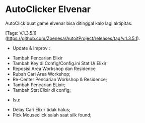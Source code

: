 
AutoClicker Elvenar
===================
AutoClick buat game elvenar
bisa ditinggal kalo lagi aktipitas.

[Tags: V.1.3.5.1] (https://github.com/Zoenesa/AutoitProject/releases/tag/v.1.3.5.1).

* Update & Improv :
- Tambah Pencarian Elixir
- Tambah Key di Config/Config.ini Stat U/ Elixir
- Reposisi Area Workshop dan Residence
- Rubah Cari Area Workshop;
- Re-Center Pencarian Workshop & Residence;
- Tambah Pencarian ELixir;
- Tambah Stat Elixir di config;

* Isu:
- Delay Cari Elixir tidak halus;
- Pick Mouseclick salah saat silk found;
